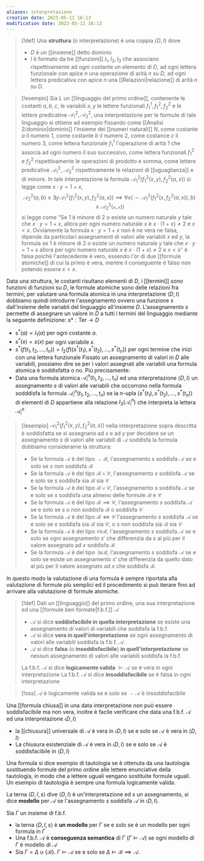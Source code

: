 ```yaml
---
aliases: interpretazione
creation date: 2023-05-11 16:13
modification date: 2023-05-11 16:13
---
```


>[!def]
>Una **struttura** (o interpretazione) è una coppia $\left< D,I \right>$ dove 
>- $D$ è un [[insieme]] detto dominio
>- $I$ è formato da tre [[funzioni]] $I_{1},I_{2},I_{3}$ che associano rispettivamente ad ogni costante un elemento di $D$, ad ogni lettera funzionale con apice $n$ una operazione di arità $n$ su $D$, ad ogni lettera predicativa con apice $n$ una [[Relazioni|relazione]] di arità $n$ su $D$.

>[!esempio]
>Sia $L$ un [[linguaggio del primo ordine]], contenente le costanti $a,b,c$, le variabili $x,y$ le lettere funzionali $f_{1}^1,f_{1}^2,f_{2}^2$ e le lettere predicative $\mathcal{A}_{1}^2,\mathcal{A}_{2}^2$, una interpretazione per le formule di tale linguaggio si ottiene ad esempio fissando come [[Analisi 2/dominio|dominio]] l'insieme dei [[numeri naturali]] $N$, come costante $a$ il numero $1$, come costante $b$ il numero $2$, come costance $c$ il numero $3$, come lettera funzionale $f_{1}^1$ l'operazione di arità $1$ che associa ad ogni numero il suo successivo, come lettera funzionali $f_{1}^2$ e $f_{2}^2$ rispettivamente le operazioni di prodotto e somma, come lettere predicative $\mathcal{A}_{1}^2$, $\mathcal{A_{2}^2}$ rispettivamente le relazioni di [[uguaglianza]] e di minore. In tale interpretazione la formula $\mathcal{A}_{1}^2(f_{1}^2(x,y),f_{2}^2(a,x))$ si legge come $x \cdot y = 1 + x$,
>$$ \mathcal{A}_{2}^2(a,b) \lor \exists y \mathcal{A}_{1}^2(f_{1}^2(x,y),f_{2}^2(a,x))\implies \forall x(\sim \mathcal{A_{1}^2}(f_{1}^2(x,f_{2}^2(a,x)),b)\land \mathcal{A_{2}^2(x,x)}) $$
>si legge come "Se $1$ è minore di $2$ o esiste un numero naturale $y$ tale che $x \cdot y = 1 + x$, allora per ogni numero naturale $x$ è $x \cdot (1 + x) \neq 2$ e $x < x$.
>Ovviamente la formula $x \cdot y = 1 + x$ non è ne vera ne falsa, dipende da particolari assegnamenti di valori alle variabili $x$ ed $y$, la formula se $1$ è minore di $2$ o esiste un numero naturale $y$ tale che $x \cdot y = 1 + x$ allora per ogni numero naturale $x$ è $x \cdot (1 + x) \neq 2$ e $x < x''$ è falsa poichè l'antecedente è vero, essendo l'or di due [[formule atomiche]] di cui la primo è vera, mentre il conseguente è falso non potendo essere $x <x$.

Data una struttura, le costanti risultano elementi di $D$, i [[termini]] sono funzioni di funzioni su $D$, le formule atomiche sono delle relazioni fra termini; per valutare una formula atomica in una interpretazione $\left< D,I \right>$ dobbiamo quindi introdurre l'assegnamento ovvero una funzione $s$ dall'insieme delle variabli del linguaggio all'insieme $D$.
L'assegnamento $s$ permette di assegnare un valore in $D$ a tutti i termini del linguaggio mediante la seguente definizione:
$s* : \text{Ter} \to D$
- $s^*(a) = I_{1}(a)$ per ogni costante $a$.
- $s^*(x) = s(x)$ per ogni variabile $x$.
- $s^*(f(t_{1},t_{2},\dots,t_{n}))=I_{2}(f)(s^* (t_{1}),s^* (t_{2}),\dots,s^*(t_{n}))$ per ogni termine che inizi con una lettera funzionale
Fissato un assegnamento di valori in $D$ alle variabili, possiamo dire se per i valori assegnati alle variabili una formula atomica è soddisfatta o no. Più precisamente:
- Data una formula atomica $\mathcal{A}_{i}^n(t_{1},t_{2},\dots,t_{n})$ ed una interpretazione $\left< D,I \right>$ un assegnamento $s$ di valori alle variabili che occorrono nella formula sodddisfa la formula $\mathcal{A}_{i}^n (t_{1},t_{2},\dots,t_{n})$ se la $n$-upla $(s^*(t_{1}),s^*(t_{2}),\dots,s^*(t_{n}))$ di elementi di $D$ appartiene alla relazione $I_{3}(\mathcal{A}_{i}^n)$ che interpreta la lettera $\mathcal{A}_{i}^n$

>[!esempio]
>$\mathcal{A}_{1}^2(f_{1}^2(x,y),f_{2}^2(a,x))$ nella interpretazione sopra descritta è soddisfatta se si assegnano ad $x$ e ad $y$ per decidere se un assegnamento $s$ di valori alle variabili di $\mathcal{A}$ soddisfa la formula dobbiamo considerarne la struttura:
>- Se la formula $\mathcal{A}$ è del tipo $\sim \mathcal{B}$, l'assegnamento $s$ soddisfa $\mathcal{A}$ se e solo se $s$ non soddisfa $\mathcal{B}$
>- Se la formula $\mathcal{A}$ è del tipo $\mathcal{B} \land \mathcal{C}$, l'assegnamento $s$ soddisfa $\mathcal{A}$ se e solo se $s$ soddisfa sia $\mathcal{B}$ sia $\mathcal{C}$
>- Se la formula $\mathcal{A}$ è del tipo $\mathcal{B} \lor \mathcal{C}$, l'assegnamento $s$ soddisfa $\mathcal{A}$ se e solo se $s$ soddisfa una almeno delle formule $\mathcal{B}$ e $\mathcal{C}$
>- Se la formula $\mathcal{A}$ è del tipo $\mathcal{B} \implies \mathcal{C}$, l'assegnamento $s$ soddisfa $\mathcal{A}$ se e solo se $s$ o non soddisfa $\mathcal{B}$ o soddisfa $\mathcal{C}$
>- Se la formula $\mathcal{A}$ è del tipo $\mathcal{B} \iff \mathcal{C}$ l'assegnamento $s$ soddisfa $\mathcal{A}$ se e solo se $s$ soddisfa sia $\mathcal{B}$ sia $\mathcal{C}$, o $s$ non soddisfa sia $\mathcal{B}$ sia $\mathcal{C}$
>- Se la formula $\mathcal{A}$ è del tipo $\forall x \mathcal{B}$, l'assegnamento $s$ soddisfa $\mathcal{A}$ se e solo se ogni assegnamento $s'$ che differenzia da $s$ al più per il valore assegnato ad $x$ soddisfa $\mathcal{B}$
>- Se la formula $\mathcal{A}$ è del tipo $\exists x \mathcal{B}$, l'assegnamento $s$ soddisfa $\mathcal{A}$ se e solo se esiste un assegnamento $s'$ che differenzia da quello dato al più per il valore assegnato ad $x$ che soddisfa $\mathcal{B}$.

In questo modo la valutazione di una formula è sempre riportata alla valutazione di formule più semplici ed il procedimento si può iterare fino ad arrivare alla valutazione di formule atomiche.

>[!def]
>Dati un [[linguaggio]] del primo ordine, una sua interpretazione ed una [[formule ben formate|f.b.f.]] $\mathcal{A}$
>- $\mathcal{A}$ si dice **soddisfacibile in quella interpretazione** se esiste una assegnamento di valori di variabili che soddisfa la f.b.f.
>- $\mathcal{A}$ si dice **vera in quell'interpretazione** se ogni assegnamento di valori alle variabili soddisfa la f.b.f. $\mathcal{A}$.
>- $\mathcal{A}$ si dice **falsa** (o **insoddisfacibile**) **in quell'interpretazione** se nessun assegnamento di valori alle variabili soddisfa la f.b.f.
>
>La f.b.f. $\mathcal{A}$ si dice **logicamente valida** $\vDash \mathcal{A}$ se è vera in ogni interpretazione
>La f.b.f. $\mathcal{A}$ si dice **insoddisfacibile** se è falsa in ogni interpretazione



>[!oss]
>$\mathcal{A}$ è logicamente valida se e solo se $\sim\mathcal{A}$ è insoddisfacibile

Una [[formula chiusa]] in una data interpretazione non può essere soddisfacibile ma non vera, inoltre è facile verificare che data una f.b.f. $\mathcal{A}$ ed una interpretazione $\left< D,I \right>$
- la [[chiusura]] universale di $\mathcal{A}$ è vera in $\left< D,I \right>$ se e solo se $\mathcal{A}$ è vera in $\left< D,I \right>$
- La chiusura esistenziale di $\mathcal{A}$ è vera in $\left< D,I \right>$ se e solo se $\mathcal{A}$ è soddisfacibile in $\left< D,I \right>$

Una formula si dice esempio di tautologia se è ottenuta da una tautologia sostituendo formule del primo ordine alle lettere enunciative della tautologia, in modo che a lettere uguali vengano sostituite formule uguali. Un esempio di tautologia è sempre una formula logicamente valida.

La terna $\left< D,I,s \right>$ dive $\left< D,I \right>$ è un'interpretazione ed $s$ un assegnamento, si dice **modello** per $\mathcal{A}$ se l'assegnamento $s$ soddisfa $\mathcal{A}$ in $\left< D,I \right>$.

Sia $\Gamma$ un insieme di f.b.f.
- la terna $\left< D,I,s \right>$ è **un modello** per $\Gamma$ se e solo se è un modello per ogni formula in $\Gamma$
- Una f.b.f. $\mathcal{A}$ è **conseguenza semantica** di $\Gamma$ ($\Gamma \vDash \mathcal{A}$) se ogni modello di $\Gamma$ è modello di $\mathcal{A}$
- Sia $\Gamma = \Delta \cup \{ \mathcal{B} \}$. $\Gamma \vDash \mathcal{A}$ se e solo se $\Delta \vDash \mathcal{B} \implies \mathcal{A}$.

